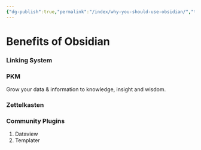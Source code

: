 ```yaml
---
{"dg-publish":true,"permalink":"/index/why-you-should-use-obsidian/","tags":["topic"],"created":"2025-04-03T22:01:28.881+09:00","updated":"2025-04-05T17:43:57.300+09:00"}
---
```


# Benefits of Obsidian
### Linking System
### PKM 
Grow your data & information to knowledge, insight and wisdom. 

### Zettelkasten
### Community Plugins
1. Dataview
2. Templater
